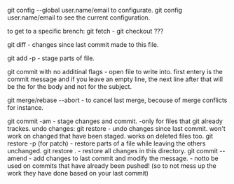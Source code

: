 git config --global user.name/email to configurate.
git config  user.name/email to see the current configuration.

to get to a specific brench: git fetch - git checkout <branchname> ???

git diff <file-name> - changes since last commit made to this file.

git add -p <file-name> - stage parts of file.

git commit with no additinal flags - open file to write into. first entery is the commit message and if you leave an empty line, the next line after that will be the for the body and not for the subject.

git merge/rebase --abort - to cancel last merge, becouse of merge conflicts for instance.

git commit -am - stage changes and commit. -only for files that git already trackes.
undo changes:
git restore <filename>  - undo changes since last commit. won't work on changed that have been staged. works on deleted files too.
git restore -p (for patch) - restore parts of a file while leaving the others unchanged.
git restore .  - restore all changes in this directory.
git commit --amend  -  add changes to last commit and modify the message. - notto be used on commits that have already been pushed! (so to not mess up the work they have done based on your last commit)

